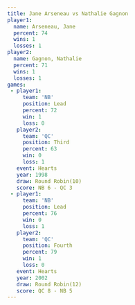 ```yaml
---
title: Jane Arseneau vs Nathalie Gagnon
player1:                
  name: Arseneau, Jane  
  percent: 74           
  wins: 1               
  losses: 1             
player2:                
  name: Gagnon, Nathalie
  percent: 71           
  wins: 1               
  losses: 1             
games:
 - player1:        
     team: 'NB'    
     position: Lead
     percent: 72   
     win: 1        
     loss: 0       
   player2:         
     team: 'QC'     
     position: Third
     percent: 63    
     win: 0         
     loss: 1        
   event: Hearts        
   year: 1998           
   draw: Round Robin(10)
   score: NB 6 - QC 3   
 - player1:        
     team: 'NB'    
     position: Lead
     percent: 76   
     win: 0        
     loss: 1       
   player2:          
     team: 'QC'      
     position: Fourth
     percent: 79     
     win: 1          
     loss: 0         
   event: Hearts        
   year: 2002           
   draw: Round Robin(12)
   score: QC 8 - NB 5   
---
```

